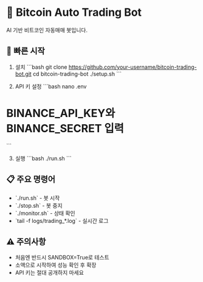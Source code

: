 # 🤖 Bitcoin Auto Trading Bot

AI 기반 비트코인 자동매매 봇입니다.

## 🚀 빠른 시작

1. 설치
\`\`\`bash
git clone https://github.com/your-username/bitcoin-trading-bot.git
cd bitcoin-trading-bot
./setup.sh
\`\`\`

2. API 키 설정
\`\`\`bash
nano .env
# BINANCE_API_KEY와 BINANCE_SECRET 입력
\`\`\`

3. 실행
\`\`\`bash
./run.sh
\`\`\`

## 📋 주요 명령어

- \`./run.sh\` - 봇 시작
- \`./stop.sh\` - 봇 중지  
- \`./monitor.sh\` - 상태 확인
- \`tail -f logs/trading_*.log\` - 실시간 로그

## ⚠️ 주의사항

- 처음엔 반드시 SANDBOX=True로 테스트
- 소액으로 시작하여 성능 확인 후 확장
- API 키는 절대 공개하지 마세요